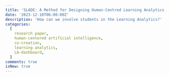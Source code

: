 ```yaml
---
title: 'SLADE: A Method for Designing Human-Centred Learning Analytics Systems'
date: '2023-12-10T06:00:00Z'
description: 'How can we involve students in the Learning Analytics?'
categories:
  [
    research paper,
    human-centered artificial intelligence,
    co-creation,
    learning analytics,
    LA-dashboard,
  ]
comments: true
isNew: true
---
```

